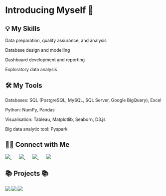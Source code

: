 # Introducing Myself 🙋



## 💡 My Skills

Data preparation, quality assurance, and analysis

Database design and modelling

Dashboard development and reporting

Exploratory data analysis

## 🛠️ My Tools
Databases: SQL (PostgreSQL, MySQL, SQL Server, Google BigQuery), Excel

Python: NumPy, Pandas

Visualisation: Tableau, Matplotlib, Seaborn, D3.js

Big data analytic tool: Pyspark
## 🙌🏻 Connect with Me

<a href="https://www.facebook.com/profile.php?id=100013569134053">
  <img src="https://raw.githubusercontent.com/gauravghongde/social-icons/master/SVG/Color/Facebook.svg" />
</a>    
&nbsp; &nbsp; &nbsp;

<a href="https://www.linkedin.com/in/duy-tr%E1%BA%A7n-a6b8541b7/">
  <img src="https://github.com/gauravghongde/social-icons/blob/master/SVG/Color/LinkedIN.svg" />
</a>
&nbsp; &nbsp; &nbsp;

<a href="https://github.com/Duyuyuy">
  <img src="https://github.com/gauravghongde/social-icons/blob/master/SVG/Color/Gmail.svg" />
</a>
&nbsp; &nbsp; &nbsp;
<a href="mailto:tranbaoduy654772@gmail.com">
  <img src="https://github.com/gauravghongde/social-icons/blob/master/SVG/Color/Gmail.svg" />
</a>


##  📚 Projects 📚

<!-- ![Duy's github stats](https://github-readme-stats-git-masterrstaa-rickstaa.vercel.app/api?username=Duyuyuy&show_icons=true&theme=tokyonight&hide=contribs,prs,issues) -->

<a href="https://github.com/Duyuyuy/Airbnb_Analysis_Project/">
  <!-- Change the `github-readme-stats.anuraghazra1.vercel.app` to `github-readme-stats.vercel.app`  -->
  <img align="center" src="https://github-readme-stats.anuraghazra1.vercel.app/api/pin/?username=Duyuyuy&repo=Airbnb_Analysis_Project&theme=merko" />
</a>    
<a href="https://github.com/Duyuyuy/DSDV-repo/">
  <!-- Change the `github-readme-stats.anuraghazra1.vercel.app` to `github-readme-stats.vercel.app`  -->
  <img align="center" src="https://github-readme-stats.anuraghazra1.vercel.app/api/pin/?username=Duyuyuy&repo=DSDV-repo&theme=gruvbox" />
</a>
<a href="https://github.com/Duyuyuy/US_Aviation_Report/">
  <!-- Change the `github-readme-stats.anuraghazra1.vercel.app` to `github-readme-stats.vercel.app`  -->
  <img align="center" src="https://github-readme-stats.anuraghazra1.vercel.app/api/pin/?username=Duyuyuy&repo=US_Aviation_Report&theme=gruvbox" />
</a>


</a>
